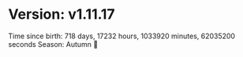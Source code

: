 # Version: v1.11.17
Time since birth: 718 days, 17232 hours, 1033920 minutes, 62035200 seconds
Season: Autumn 🍁
